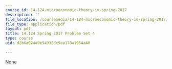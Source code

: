 ```yaml
---
course_id: 14-124-microeconomic-theory-iv-spring-2017
description: ''
file_location: /coursemedia/14-124-microeconomic-theory-iv-spring-2017/d2b6a024a9e94935dc9aa178a1954a40_MIT14_124S17_Pset4.pdf
file_type: application/pdf
layout: pdf
title: 14.124 Spring 2017 Problem Set 4
type: course
uid: d2b6a024a9e94935dc9aa178a1954a40

---
```

None